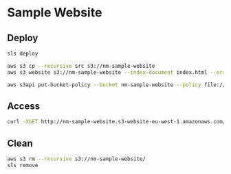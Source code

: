 # Sample Website

## Deploy

```bash
sls deploy
```

```bash
aws s3 cp --recursive src s3://nm-sample-website
aws s3 website s3://nm-sample-website --index-document index.html --error-document error.html
```

```bash
aws s3api put-bucket-policy --bucket nm-sample-website --policy file://policy.json
```

## Access

```bash
curl -XGET http://nm-sample-website.s3-website-eu-west-1.amazonaws.com/
```

## Clean

```bash
aws s3 rm --recursive s3://nm-sample-website/
sls remove
```
